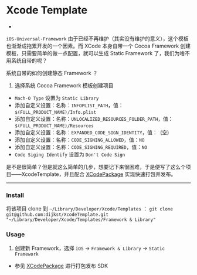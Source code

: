 # Xcode Template
-
`iOS-Universal-Framework` 由于已经不再维护（其实没有维护的意义），这个模板也渐渐成拖累开发的一个因素。而 XCode 本身自带一个 Cocoa Framework 创建模板，只需要简单的做一点配置，就可以生成 Static Framework 了，我们为啥不用系统自带的呢？

系统自带的如何创建静态 Framework ？

1. 选择系统 Cocoa Framework 模板创建项目
- `Mach-O Type` 设置为 `Static Library`
- 添加自定义设置：名称：`INFOPLIST_PATH`，值：`$(FULL_PRODUCT_NAME)/Info.plist`
- 添加自定义设置：名称：`UNLOCALIZED_RESOURCES_FOLDER_PATH`，值：`$(FULL_PRODUCT_NAME)/Resources`
- 添加自定义设置：名称：`EXPANDED_CODE_SIGN_IDENTITY`，值：` `(空)
- 添加自定义设置：名称：`CODE_SIGNING_ALLOWED`，值：`NO`
- 添加自定义设置：名称：`CODE_SIGNING_REQUIRED`，值：`NO`
- `Code Siging Identify` 设置为 `Don't Code Sign`

是不是很简单？但是就这么简单的几步，想要记下来很困难，于是便写了这么个项目——XcodeTemplate，并且配合 [XCodePackage](https://github.com/dijkst/XcodePackage) 实现快速打包并发布。

---

### Install

将该项目 clone 到 `~/Library/Developer/Xcode/Templates` ：
	```
	git clone git@github.com:dijkst/XcodeTemplate.git "~/Library/Developer/Xcode/Templates/Framework & Library"
	```

### Usage

1. 创建新 Framework，选择 `iOS` -> `Framework & Library` -> `Static Framework`
- 参见 [XCodePackage](https://github.com/dijkst/XcodePackage)  进行打包发布 SDK
